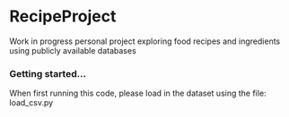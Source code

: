 # RecipeProject
Work in progress personal project exploring food recipes and ingredients using publicly available databases

### Getting started... 
When first running this code, please load in the dataset using the file: load_csv.py
